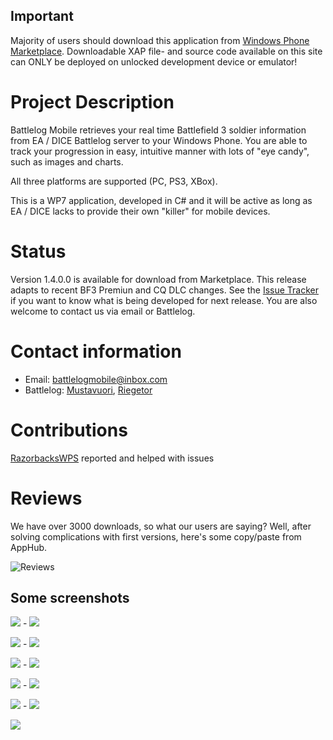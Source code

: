 ## Important
Majority of users should download this application from [Windows Phone Marketplace](http://windowsphone.com/s?appid=003ef672-e898-4564-8799-7bd258060cc0). 
Downloadable XAP file- and source code available on this site can ONLY be deployed on unlocked development device or emulator!

# Project Description
Battlelog Mobile retrieves your real time Battlefield 3 soldier information from EA / DICE Battlelog server to your Windows Phone. 
You are able to track your progression in easy, intuitive manner with lots of "eye candy", such as images and charts.

All three platforms are supported (PC, PS3, XBox). 

This is a WP7 application, developed in C# and it will be active as long as EA / DICE lacks to provide their own "killer" for mobile devices.

# Status
Version 1.4.0.0 is available for download from Marketplace. This release adapts to recent BF3 Premiun and CQ DLC changes. See the [Issue Tracker](https://github.com/mikkoviitala/battlelogmobile/issues) 
if you want to know what is being developed for next release. You are also welcome to contact us via email or Battlelog.

# Contact information
* Email: [battlelogmobile@inbox.com](mailto:battlelogmobile@inbox.com)
* Battlelog: [Mustavuori](http://battlelog.battlefield.com/bf3/user/Mustavuori/), [Riegetor](http://battlelog.battlefield.com/bf3/user/riegetor/)

# Contributions
[RazorbacksWPS](http://battlelog.battlefield.com/bf3/user/RazorbacksWPS/) reported and helped with issues

# Reviews
We have over 3000 downloads, so what our users are saying? Well, after solving complications with first versions, here's some copy/paste from AppHub.

![Reviews](http://github.com/mikkoviitala/battlelogmobile/raw/master/public/reviews.png)

## Some screenshots

![](http://github.com/mikkoviitala/battlelogmobile/raw/master/public/MarketplaceDescription00.png) - ![](http://github.com/mikkoviitala/battlelogmobile/raw/master/public/MarketplaceDescription01.png)

![](http://github.com/mikkoviitala/battlelogmobile/raw/master/public/MarketplaceDescription02.png) - ![](http://github.com/mikkoviitala/battlelogmobile/raw/master/public/MarketplaceDescription03.png)

![](http://github.com/mikkoviitala/battlelogmobile/raw/master/public/MarketplaceDescription04.png) - ![](http://github.com/mikkoviitala/battlelogmobile/raw/master/public/MarketplaceDescription05.png)

![](http://github.com/mikkoviitala/battlelogmobile/raw/master/public/MarketplaceDescription06.png) - ![](http://github.com/mikkoviitala/battlelogmobile/raw/master/public/MarketplaceDescription07.png)

![](http://github.com/mikkoviitala/battlelogmobile/raw/master/public/MarketplaceDescription08.png) - ![](http://github.com/mikkoviitala/battlelogmobile/raw/master/public/MarketplaceDescription09.png)

![](http://github.com/mikkoviitala/battlelogmobile/raw/master/public/MarketplaceDescription10.png)